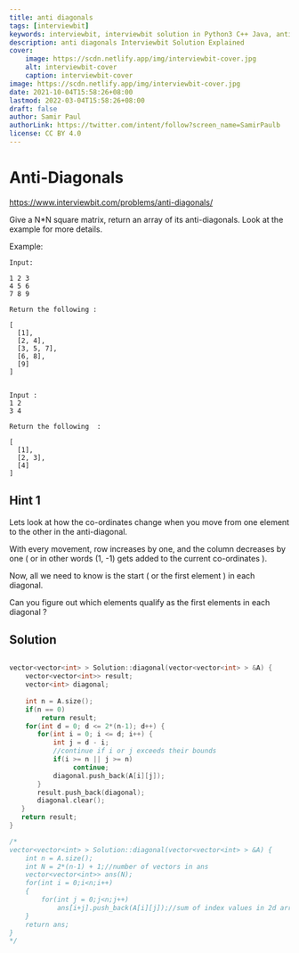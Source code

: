 ```yaml
---
title: anti diagonals
tags: [interviewbit]
keywords: interviewbit, interviewbit solution in Python3 C++ Java, anti diagonals solution
description: anti diagonals Interviewbit Solution Explained
cover:
    image: https://scdn.netlify.app/img/interviewbit-cover.jpg
    alt: interviewbit-cover
    caption: interviewbit-cover
image: https://scdn.netlify.app/img/interviewbit-cover.jpg
date: 2021-10-04T15:58:26+08:00
lastmod: 2022-03-04T15:58:26+08:00
draft: false
author: Samir Paul
authorLink: https://twitter.com/intent/follow?screen_name=SamirPaulb
license: CC BY 4.0
---
```


# Anti-Diagonals

https://www.interviewbit.com/problems/anti-diagonals/

Give a N*N square matrix, return an array of its anti-diagonals. Look at the example for more details.

Example:

```
Input: 	

1 2 3
4 5 6
7 8 9

Return the following :

[ 
  [1],
  [2, 4],
  [3, 5, 7],
  [6, 8],
  [9]
]


Input : 
1 2
3 4

Return the following  : 

[
  [1],
  [2, 3],
  [4]
]
```

## Hint 1

Lets look at how the co-ordinates change when you move from one element to the other in the anti-diagonal.

With every movement, row increases by one, and the column decreases by one ( or in other words (1, -1) gets added to the current co-ordinates ).

Now, all we need to know is the start ( or the first element ) in each diagonal.

Can you figure out which elements qualify as the first elements in each diagonal ?

## Solution

```cpp

vector<vector<int> > Solution::diagonal(vector<vector<int> > &A) {
    vector<vector<int>> result;
    vector<int> diagonal;
    
    int n = A.size();
    if(n == 0)
        return result;
    for(int d = 0; d <= 2*(n-1); d++) {
       for(int i = 0; i <= d; i++) {
           int j = d - i;
           //continue if i or j exceeds their bounds
           if(i >= n || j >= n)
                continue;
           diagonal.push_back(A[i][j]);
       }
       result.push_back(diagonal);
       diagonal.clear();
   }
   return result;
}

/*
vector<vector<int> > Solution::diagonal(vector<vector<int> > &A) {
    int n = A.size();
    int N = 2*(n-1) + 1;//number of vectors in ans
    vector<vector<int>> ans(N);
    for(int i = 0;i<n;i++)
    {
        for(int j = 0;j<n;j++)
            ans[i+j].push_back(A[i][j]);//sum of index values in 2d array gives the index in ans
    }
    return ans;
}
*/
```
